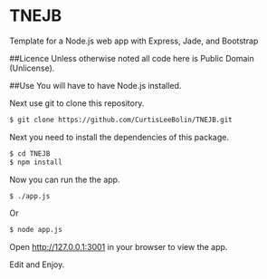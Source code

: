 # TNEJB
Template for a Node.js web app with Express, Jade, and Bootstrap

##Licence
Unless otherwise noted all code here is Public Domain (Unlicense).

##Use
You will have to have Node.js installed.

Next use git to clone this repository.
```sh
$ git clone https://github.com/CurtisLeeBolin/TNEJB.git
```
Next you need to install the dependencies of this package.
```sh
$ cd TNEJB
$ npm install
```
Now you can run the the app.
```sh
$ ./app.js
```
Or
```sh
$ node app.js
```

Open http://127.0.0.1:3001 in your browser to view the app.

Edit and Enjoy.
